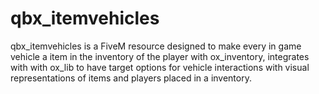 # qbx_itemvehicles
qbx_itemvehicles is a FiveM resource designed to make every in game vehicle a item in the inventory of the player with ox_inventory, integrates with with ox_lib to have target options for vehicle interactions with visual representations of items and players placed in a inventory.
